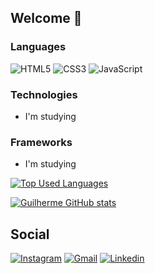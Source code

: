 ## Welcome 👋
### Languages

![HTML5](https://img.shields.io/badge/HTML-239120?style=for-the-badge&logo=html5&logoColor=white)
![CSS3](https://img.shields.io/badge/CSS-239120?&style=for-the-badge&logo=css3&logoColor=white)
![JavaScript](https://img.shields.io/badge/JavaScript-F7DF1E?style=for-the-badge&logo=javascript&logoColor=black)


### Technologies

- I'm studying

### Frameworks

- I'm studying


[![Top Used Languages](https://github-readme-stats.vercel.app/api/top-langs/?username=jggarcez&layout=compact&hide=hack,vim,assembly,scilab,elixir&theme=dark)](https://github.com/anuraghazra/github-readme-stats)

[![Guilherme GitHub stats](https://github-readme-stats.vercel.app/api?username=jggarcez&include_all_commits=true&count_private=true&show_icons=true&hide=prs&line_height=24&theme=dark)](https://github.com/anuraghazra/github-readme-stats)

## Social

[![Instagram](https://img.shields.io/badge/-Instagram-%23E4405F?style=for-the-badge&logo=instagram&logoColor=white)](https://instagram.com/jggarcez)
[![Gmail](https://img.shields.io/badge/-Gmail-%23333?style=for-the-badge&logo=gmail&logoColor=white)](mailto:jggarcez12@gmail.com)
[![Linkedin](https://img.shields.io/badge/-LinkedIn-%230077B5?style=for-the-badge&logo=linkedin&logoColor=white)](https://www.linkedin.com/in/guilherme-garcez-930711125/)
